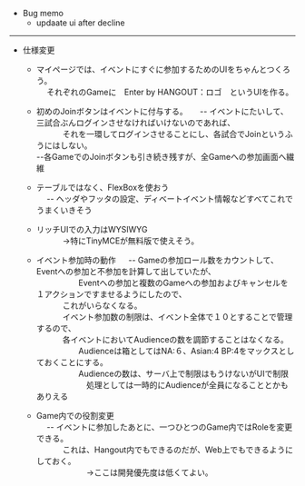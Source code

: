 

* Bug memo
   - updaate ui after decline 

***

* 仕様変更
  - マイページでは、イベントにすぐに参加するためのUIをちゃんとつくろう。  
　  それぞれのGameに　Enter by HANGOUT：ロゴ　というUIを作る。  

  - 初めのJoinボタンはイベントに付与する。 
　 -- イベントにたいして、三試合ぶんログインさせなければいけないのであれば、   
　 　　それを一環してログインさせることにし、各試合でJoinというふうにはしない。  
  --各GameでのJoinボタンも引き続き残すが、全Gameへの参加画面へ繊維  

  - テーブルではなく、FlexBoxを使おう   
　 -- ヘッダやフッタの設定、ディベートイベント情報などすべてこれでうまくいきそう   
  - リッチUIでの入力はWYSIWYG     
　 　　→特にTinyMCEが無料版で使えそう。   


  - イベント参加時の動作 
　 -- Gameの参加ロール数をカウントして、Eventへの参加と不参加を計算して出していたが、  
　 　　　　Eventへの参加と複数のGameへの参加およびキャンセルを１アクションですませるようにしたので、  
　 　　これがいらなくなる。   
　 　　イベント参加数の制限は、イベント全体で１０とすることで管理するので、  
　 　　各イベントにおいてAudienceの数を調節することはなくなる。  
　 　　　　Audienceは箱としてはNA:６、Asian:4 BP:4をマックスとしておくことにする。  
　 　　　　Audienceの数は、サーバ上で制限はもうけないがUIで制限  
　 　　　　　処理としては一時的にAudienceが全員になることとかもありえる  

  - Game内での役割変更  
　 -- イベントに参加したあとに、一つひとつのGame内ではRoleを変更できる。   
　 　　これは、Hangout内でもできるのだが、Web上でもできるようにしておく。   
　 　　　　　→ここは開発優先度は低くてよい。   
